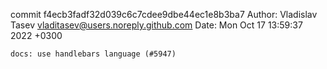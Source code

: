 commit f4ecb3fadf32d039c6c7cdee9dbe44ec1e8b3ba7
Author: Vladislav Tasev <vladitasev@users.noreply.github.com>
Date:   Mon Oct 17 13:59:37 2022 +0300

    docs: use handlebars language (#5947)
